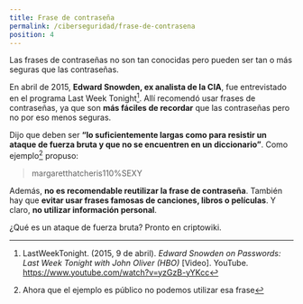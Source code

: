 ```yaml
---
title: Frase de contraseña
permalink: /ciberseguridad/frase-de-contrasena
position: 4
---
```


Las frases de contraseñas no son tan conocidas pero pueden ser tan o más seguras que las contraseñas.

En abril de 2015, **Edward Snowden, ex analista de la CIA**, fue entrevistado en el programa Last Week Tonight[^1]. Allí recomendó usar frases de contraseñas, ya que son **más fáciles de recordar** que las contraseñas pero no por eso menos seguras.

Dijo que deben ser **“lo suficientemente largas como para resistir un ataque de fuerza bruta y que no se encuentren en un diccionario”**. Como ejemplo[^2] propuso:

> margaretthatcheris110%SEXY

Además, **no es recomendable reutilizar la frase de contraseña**. También hay que **evitar usar frases famosas de canciones, libros o películas**. Y claro, **no utilizar información personal**.

¿Qué es un ataque de fuerza bruta? Pronto en criptowiki.

[^1]: LastWeekTonight. (2015, 9 de abril). *Edward Snowden on Passwords: Last Week Tonight with John Oliver (HBO)* [Video]. YouTube. https://www.youtube.com/watch?v=yzGzB-yYKcc
[^2]: Ahora que el ejemplo es público no podemos utilizar esa frase